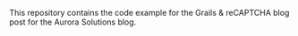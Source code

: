 This repository contains the code example for the Grails & reCAPTCHA blog post for the Aurora Solutions blog.
